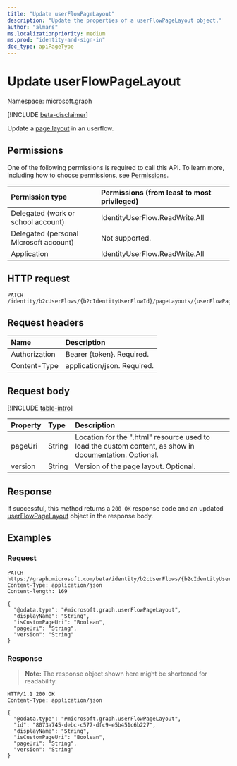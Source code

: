 ```yaml
---
title: "Update userFlowPageLayout"
description: "Update the properties of a userFlowPageLayout object."
author: "almars"
ms.localizationpriority: medium
ms.prod: "identity-and-sign-in"
doc_type: apiPageType
---
```


# Update userFlowPageLayout
Namespace: microsoft.graph

[!INCLUDE [beta-disclaimer](../../includes/beta-disclaimer.md)]

Update a [page layout](../resources/userflowpagelayout.md) in an userflow.

## Permissions
One of the following permissions is required to call this API. To learn more, including how to choose permissions, see [Permissions](/graph/permissions-reference).

|Permission type|Permissions (from least to most privileged)|
|:---|:---|
|Delegated (work or school account)|IdentityUserFlow.ReadWrite.All|
|Delegated (personal Microsoft account)|Not supported.|
|Application|IdentityUserFlow.ReadWrite.All|

## HTTP request

<!-- {
  "blockType": "ignored"
}
-->
``` http
PATCH /identity/b2cUserFlows/{b2cIdentityUserFlowId}/pageLayouts/{userFlowPageLayoutId}
```

## Request headers
|Name|Description|
|:---|:---|
|Authorization|Bearer {token}. Required.|
|Content-Type|application/json. Required.|

## Request body
[!INCLUDE [table-intro](../../includes/update-property-table-intro.md)]


|Property|Type|Description|
|:---|:---|:---|
|pageUri|String|Location for the ".html" resource used to load the custom content, as show in [documentation](https://docs.microsoft.com/azure/active-directory-b2c/customize-ui-with-html?pivots=b2c-user-flow#4-update-the-user-flow). Optional.|
|version|String|Version of the page layout. Optional.|



## Response

If successful, this method returns a `200 OK` response code and an updated [userFlowPageLayout](../resources/userflowpagelayout.md) object in the response body.

## Examples

### Request
<!-- {
  "blockType": "request",
  "name": "update_userflowpagelayout"
}
-->
``` http
PATCH https://graph.microsoft.com/beta/identity/b2cUserFlows/{b2cIdentityUserFlowId}/pageLayouts/{userFlowPageLayoutId}
Content-Type: application/json
Content-length: 169

{
  "@odata.type": "#microsoft.graph.userFlowPageLayout",
  "displayName": "String",
  "isCustomPageUri": "Boolean",
  "pageUri": "String",
  "version": "String"
}
```


### Response
>**Note:** The response object shown here might be shortened for readability.
<!-- {
  "blockType": "response",
  "truncated": true
}
-->
``` http
HTTP/1.1 200 OK
Content-Type: application/json

{
  "@odata.type": "#microsoft.graph.userFlowPageLayout",
  "id": "8073a745-debc-c577-dfc9-e5b451c6b227",
  "displayName": "String",
  "isCustomPageUri": "Boolean",
  "pageUri": "String",
  "version": "String"
}
```

